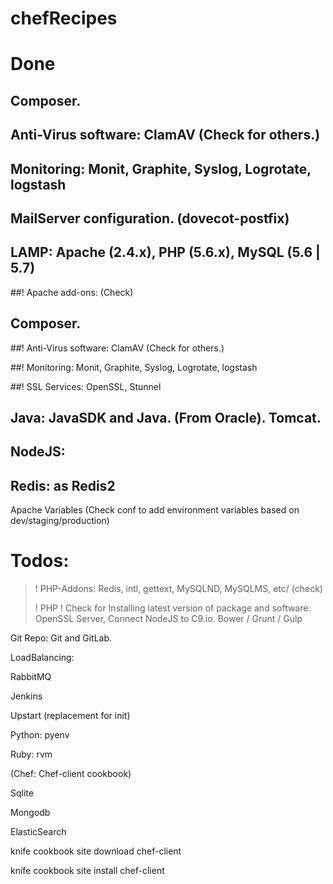 chefRecipes
===========

# Done

## Composer.

## Anti-Virus software:  ClamAV (Check for others.)

## Monitoring:  Monit, Graphite, Syslog, Logrotate, logstash

## MailServer configuration.  (dovecot-postfix)

## LAMP:  Apache (2.4.x), PHP (5.6.x), MySQL (5.6 | 5.7)

##! Apache add-ons: (Check)

## Composer.

##! Anti-Virus software:  ClamAV (Check for others.)

##! Monitoring:  Monit, Graphite, Syslog, Logrotate, logstash

##! SSL Services:  OpenSSL, Stunnel

## Java:  JavaSDK and Java. (From Oracle).  Tomcat.

## NodeJS:  

## Redis:  as Redis2

Apache Variables (Check conf to add environment variables based on dev/staging/production)

Todos:
=============

> ! PHP-Addons:  Redis, intl, gettext, MySQLND, MySQLMS, etc/ (check)
>
> ! PHP
> ! Check for Installing latest version of package and software.
>  OpenSSL Server, 
> Connect NodeJS to C9.io.
>  Bower / Grunt / Gulp

Git Repo:  Git and GitLab.



LoadBalancing:

RabbitMQ

Jenkins

Upstart (replacement for init)

Python: pyenv

Ruby: rvm

(Chef:  Chef-client cookbook)

Sqlite

Mongodb

ElasticSearch

knife cookbook site download chef-client

knife cookbook site install chef-client
